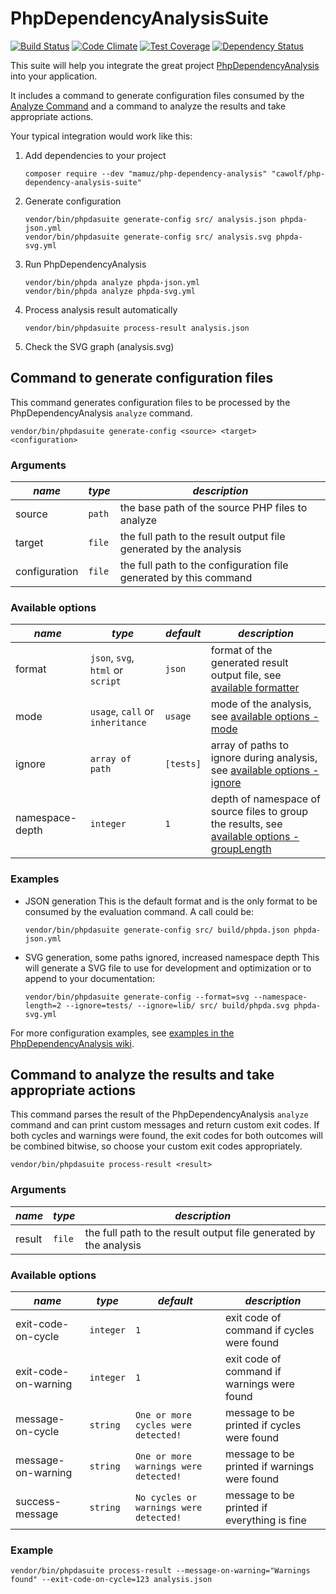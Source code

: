 PhpDependencyAnalysisSuite
==========================

[![Build Status](https://travis-ci.org/cawolf/PhpDependencyAnalysisSuite.svg?branch=master)](https://travis-ci.org/cawolf/PhpDependencyAnalysisSuite)
[![Code Climate](https://codeclimate.com/github/cawolf/PhpDependencyAnalysisSuite/badges/gpa.svg)](https://codeclimate.com/github/cawolf/PhpDependencyAnalysisSuite)
[![Test Coverage](https://codeclimate.com/github/cawolf/PhpDependencyAnalysisSuite/badges/coverage.svg)](https://codeclimate.com/github/cawolf/PhpDependencyAnalysisSuite/coverage)
[![Dependency Status](https://www.versioneye.com/user/projects/5765a90b0735400045bbfce4/badge.svg?style=flat)](https://www.versioneye.com/user/projects/5765a90b0735400045bbfce4)

This suite will help you integrate the great project [PhpDependencyAnalysis](https://github.com/mamuz/PhpDependencyAnalysis) into your application.

It includes a command to generate configuration files consumed by the [Analyze Command](https://github.com/mamuz/PhpDependencyAnalysis#usage) and a command to analyze the results and take appropriate actions.

Your typical integration would work like this:

1. Add dependencies to your project

    ```
    composer require --dev "mamuz/php-dependency-analysis" "cawolf/php-dependency-analysis-suite"
    ```

2. Generate configuration

    ```
    vendor/bin/phpdasuite generate-config src/ analysis.json phpda-json.yml
    vendor/bin/phpdasuite generate-config src/ analysis.svg phpda-svg.yml
    ```

3. Run PhpDependencyAnalysis

    ```
    vendor/bin/phpda analyze phpda-json.yml
    vendor/bin/phpda analyze phpda-svg.yml
    ```

4. Process analysis result automatically

    ```
    vendor/bin/phpdasuite process-result analysis.json
    ```

5. Check the SVG graph (analysis.svg)


## Command to generate configuration files

This command generates configuration files to be processed by the PhpDependencyAnalysis `analyze` command.

    vendor/bin/phpdasuite generate-config <source> <target> <configuration>

### Arguments

| *name* | *type* | *description* |
|---|---|---|
| source | `path` | the base path of the source PHP files to analyze |
| target | `file` | the full path to the result output file generated by the analysis |
| configuration | `file` | the full path to the configuration file generated by this command |

### Available options

| *name* | *type* | *default* | *description* |
|---|---|---|---|
| format | `json`, `svg`, `html` or `script` | `json` | format of the generated result output file, see [available formatter](https://github.com/mamuz/PhpDependencyAnalysis/wiki/3.-Configuration#available-formatter) |
| mode | `usage`, `call` or `inheritance` | `usage` | mode of the analysis, see [available options - mode](https://github.com/mamuz/PhpDependencyAnalysis/wiki/3.-Configuration#available-options) |
| ignore | `array of path` | `[tests]` | array of paths to ignore during analysis, see [available options - ignore](https://github.com/mamuz/PhpDependencyAnalysis/wiki/3.-Configuration#available-options) |
| namespace-depth | `integer` | `1` | depth of namespace of source files to group the results, see [available options - groupLength](https://github.com/mamuz/PhpDependencyAnalysis/wiki/3.-Configuration#available-options) |

### Examples

* JSON generation
    This is the default format and is the only format to be consumed by the evaluation command. A call could be:

    ```
    vendor/bin/phpdasuite generate-config src/ build/phpda.json phpda-json.yml
    ```

* SVG generation, some paths ignored, increased namespace depth
    This will generate a SVG file to use for development and optimization or to append to your documentation:

    ```
    vendor/bin/phpdasuite generate-config --format=svg --namespace-length=2 --ignore=tests/ --ignore=lib/ src/ build/phpda.svg phpda-svg.yml
    ```

For more configuration examples, see [examples in the PhpDependencyAnalysis wiki](https://github.com/mamuz/PhpDependencyAnalysis/wiki/4.-Examples).


## Command to analyze the results and take appropriate actions

This command parses the result of the PhpDependencyAnalysis `analyze` command and can print custom messages and return custom exit codes. If both cycles and warnings were found, the exit codes for both outcomes will be combined bitwise, so choose your custom exit codes appropriately.

    vendor/bin/phpdasuite process-result <result>

### Arguments

| *name* | *type* | *description* |
|---|---|---|
| result | `file` | the full path to the result output file generated by the analysis |

### Available options

| *name* | *type* | *default* | *description* |
|---|---|---|---|
| exit-code-on-cycle | `integer` | `1` | exit code of command if cycles were found |
| exit-code-on-warning | `integer` | `1` | exit code of command if warnings were found |
| message-on-cycle | `string` | `One or more cycles were detected!` | message to be printed if cycles were found |
| message-on-warning | `string` | `One or more warnings were detected!` | message to be printed if warnings were found |
| success-message | `string` | `No cycles or warnings were detected!` | message to be printed if everything is fine |

### Example

    vendor/bin/phpdasuite process-result --message-on-warning="Warnings found" --exit-code-on-cycle=123 analysis.json
